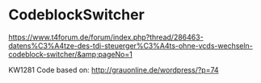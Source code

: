 # CodeblockSwitcher
https://www.t4forum.de/forum/index.php?thread/286463-datens%C3%A4tze-des-tdi-steuerger%C3%A4ts-ohne-vcds-wechseln-codeblock-switcher/&amp;pageNo=1

KW1281 Code based on:
http://grauonline.de/wordpress/?p=74
